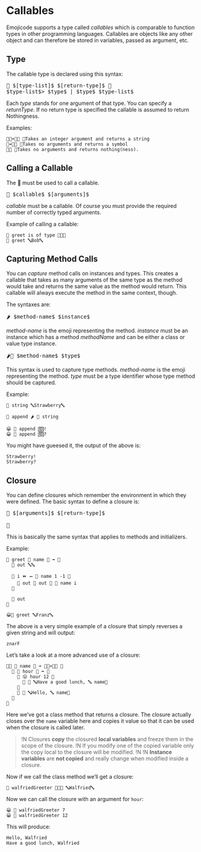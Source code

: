 # Callables

Emojicode supports a type called *callables* which is comparable to function
types in other programming languages. Callables are objects like any other
object and can therefore be stored in variables, passed as argument, etc.

## Type

The callable type is declared using this syntax:

<pre class="syntax">
🍇 $[type-list]$ $[return-type]$ 🍉
$type-list$> $type$ | $type$ $type-list$
</pre>

Each *type* stands for one argument of that type. You can specify a
*returnType*. If no return type is specified the callable is assumed to return
Nothingness.

Examples:

```
🍇🚂➡️🔡🍉 👴Takes an integer argument and returns a string
🍇➡️🔣🍉 👴Takes no arguments and returns a symbol
🍇🍉 👴Takes no arguments and returns nothing(ness).
```

## Calling a Callable

The 🍭 must be used to call a callable.

<pre class="syntax">
🍭 $callable$ $[arguments]$
</pre>

*callable* must be a callable. Of course you must provide the required number of
correctly typed arguments.

Example of calling a callable:

```
👴 greet is of type 🍇🔡🍉
🍭 greet 🔤Bob🔤
```

## Capturing Method Calls

You can *capture* method calls on instances and types. This creates a callable
that takes as many arguments of the same type as the method would take and
returns the same value as the method would return. This callable will always
execute the method in the same context, though.

The syntaxes are:

<pre class="syntax">
🌶 $method-name$ $instance$
</pre>

*method-name* is the emoji representing the method. *instance* must be an
instance which has a method *methodName* and can be either a class or value type
instance.

<pre class="syntax">
🌶🍩 $method-name$ $type$
</pre>

This syntax is used to capture type methods. *method-name* is the emoji
representing the method. *type* must be a type identifier whose type method
should be captured.

Example:

```
🍦 string 🔤Strawberry🔤

🍦 append 🌶 📝 string

😀 🍭 append 🔟!
😀 🍭 append 🔟?
```

You might have gueesed it, the output of the above is:

```
Strawberry!
Strawberry?
```

## Closure

You can define closures which remember the environment in which they were
defined. The basic syntax to define a closure is:

<pre class="syntax">
🍇 $[arguments]$ $[return-type]$

🍉
</pre>

This is basically the same syntax that applies to methods and initializers.

Example:

```
🍦 greet 🍇 name 🔡 ➡️ 🔡
  🍮 out 🔤🔤

  🔂 i ⏩ ➖ 📏 name 1 -1 🍇
    🍮 out 📝 out 🍺 🔬 name i
  🍉

  🍎 out
🍉

😀🍭 greet 🔤Franz🔤
```

The above is a very simple example of a closure that simply reverses a given
string and will output:

```
znarF
```

Let’s take a look at a more advanced use of a closure:

```
🐇🐖 🙋 name 🔡 ➡️ 🍇🚂➡️🔡🍉 🍇
  🍎 🍇 hour 🚂 ➡️ 🔡
    🍊 😛 hour 12 🍇
      🍎 🍪 🔤Have a good lunch, 🔤 name🍪
    🍉
    🍎 🍪 🔤Hello, 🔤 name🍪
  🍉
🍉
```

Here we’ve got a class method that returns a closure. The closure actually
closes over the `name` variable here and copies it value so that it can be used
when the closure is called later.

>!N Closures **copy** the closured **local variables** and freeze them in the scope of the closure.
>!N If you modify one of the copied variable only the copy local to the closure will be modified.
>!N
>!N **Instance variables** are **not copied** and really change when modified inside a closure.

Now if we call the class method we’ll get a closure:

```
🍦 walfriedGreeter 🍩🙋🐀 🔤Walfried🔤
```

Now we can call the closure with an argument for `hour`:

```
😀 🍭 walfriedGreeter 7
😀 🍭 walfriedGreeter 12
```

This will produce:

```
Hello, Walfried
Have a good lunch, Walfried
```
